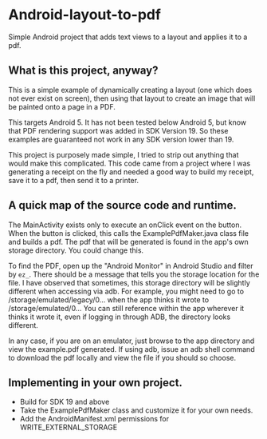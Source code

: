 # Android-layout-to-pdf
Simple Android project that adds text views to a layout and applies it to a pdf.

## What is this project, anyway?
This is a simple example of dynamically creating a layout (one which does not ever exist on screen), then using that layout
to create an image that will be painted onto a page in a PDF.

This targets Android 5. It has not been tested below Android 5, but know that PDF rendering support was added in SDK Version 19. So these examples are guaranteed not work in any SDK version lower than 19.

This project is purposely made simple, I tried to strip out anything that would make this complicated. This code came from a project where I was generating a receipt on the fly and needed a good way to build my receipt, save it to a pdf, then send it to a printer. 

## A quick map of the source code and runtime.
The MainActivity exists only to execute an onClick event on the button. When the button is clicked, this calls the ExamplePdfMaker.java class file and builds a pdf. The pdf that will be generated is found in the app's own storage directory. 
You could change this. 

To find the PDF, open up the "Android Monitor" in Android Studio and filter by `ez_`. There should be a message that tells you the storage location for the file. I have observed that sometimes, this storage directory will be slightly different when accessing via adb. For example, you might need to go to /storage/emulated/legacy/0... when the app thinks it wrote to /storage/emulated/0... You can still reference within the app wherever it thinks it wrote it, even if logging in through ADB, the directory looks different.

In any case, if you are on an emulator, just browse to the app directory and view the example.pdf generated. If using adb, issue an adb shell command to download the pdf locally and view the file if you should so choose.

## Implementing in your own project.
* Build for SDK 19 and above
* Take the ExamplePdfMaker class and customize it for your own needs.
* Add the AndroidManifest.xml permissions for WRITE_EXTERNAL_STORAGE
